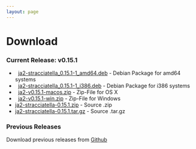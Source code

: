 ```yaml
---
layout: page
---
```


# Download

### Current Release: v0.15.1

- <span class="fa fa-lg fa-linux"></span>&nbsp; [ja2-stracciatella_0.15.1-1_amd64.deb](https://github.com/ja2-stracciatella/ja2-stracciatella/releases/download/v0.15.1/ja2-stracciatella_0.15.1-1_amd64.deb) - Debian Package for amd64 systems
- <span class="fa fa-lg fa-linux"></span>&nbsp; [ja2-stracciatella_0.15.1-1_i386.deb](https://github.com/ja2-stracciatella/ja2-stracciatella/releases/download/v0.15.1/ja2-stracciatella_0.15.1-1_i386.deb) - Debian Package for i386 systems
- <span class="fa fa-lg fa-apple"></span>&nbsp; [ja2-v0.15.1-macos.zip](https://github.com/ja2-stracciatella/ja2-stracciatella/releases/download/v0.15.1/ja2-v0.15.1-macos.zip) - Zip-File for OS X
- <span class="fa fa-lg fa-windows"></span>&nbsp; [ja2-v0.15.1-win.zip](https://github.com/ja2-stracciatella/ja2-stracciatella/releases/download/v0.15.1/ja2-v0.15.1-win.zip) - Zip-File for Windows
- [ja2-stracciatella-0.15.1.zip](https://github.com/ja2-stracciatella/ja2-stracciatella/archive/v0.15.1.zip) - Source .zip
- [ja2-stracciatella-0.15.1.tar.gz](https://github.com/ja2-stracciatella/ja2-stracciatella/archive/v0.15.1.tar.gz) - Source .tar.gz

### Previous Releases

Download previous releases from [Github](https://github.com/ja2-stracciatella/ja2-stracciatella/releases)
